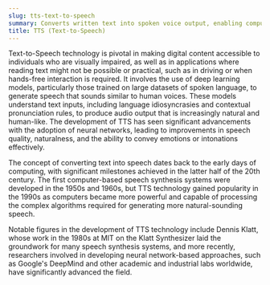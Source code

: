 ```yaml
---
slug: tts-text-to-speech
summary: Converts written text into spoken voice output, enabling computers to read text aloud.
title: TTS (Text-to-Speech)
---
```


Text-to-Speech technology is pivotal in making digital content accessible to individuals who are visually impaired, as well as in applications where reading text might not be possible or practical, such as in driving or when hands-free interaction is required. It involves the use of deep learning models, particularly those trained on large datasets of spoken language, to generate speech that sounds similar to human voices. These models understand text inputs, including language idiosyncrasies and contextual pronunciation rules, to produce audio output that is increasingly natural and human-like. The development of TTS has seen significant advancements with the adoption of neural networks, leading to improvements in speech quality, naturalness, and the ability to convey emotions or intonations effectively.

The concept of converting text into speech dates back to the early days of computing, with significant milestones achieved in the latter half of the 20th century. The first computer-based speech synthesis systems were developed in the 1950s and 1960s, but TTS technology gained popularity in the 1990s as computers became more powerful and capable of processing the complex algorithms required for generating more natural-sounding speech.

Notable figures in the development of TTS technology include Dennis Klatt, whose work in the 1980s at MIT on the Klatt Synthesizer laid the groundwork for many speech synthesis systems, and more recently, researchers involved in developing neural network-based approaches, such as Google's DeepMind and other academic and industrial labs worldwide, have significantly advanced the field.